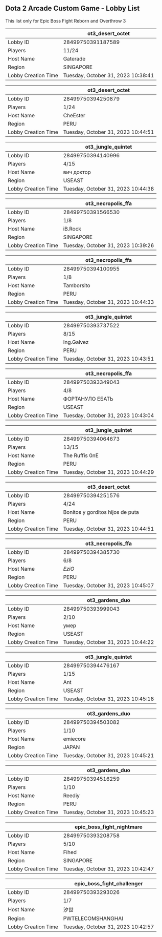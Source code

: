 ## Dota 2 Arcade Custom Game - Lobby List

This list only for Epic Boss Fight Reborn and Overthrow 3

|  | ot3_desert_octet |
| ------ | ------ |
| Lobby ID | 28499750391187589 |
| Players | 11/24 |
| Host Name | Gaterade |
| Region | SINGAPORE |
| Lobby Creation Time | Tuesday, October 31, 2023 10:38:41 |


|  | ot3_desert_octet |
| ------ | ------ |
| Lobby ID | 28499750394250879 |
| Players | 1/24 |
| Host Name | CheEster |
| Region | PERU |
| Lobby Creation Time | Tuesday, October 31, 2023 10:44:51 |


|  | ot3_jungle_quintet |
| ------ | ------ |
| Lobby ID | 28499750394140996 |
| Players | 4/15 |
| Host Name | вич доктор |
| Region | USEAST |
| Lobby Creation Time | Tuesday, October 31, 2023 10:44:38 |


|  | ot3_necropolis_ffa |
| ------ | ------ |
| Lobby ID | 28499750391566530 |
| Players | 1/8 |
| Host Name | iB.Rock |
| Region | SINGAPORE |
| Lobby Creation Time | Tuesday, October 31, 2023 10:39:26 |


|  | ot3_necropolis_ffa |
| ------ | ------ |
| Lobby ID | 28499750394100955 |
| Players | 1/8 |
| Host Name | Tamborsito |
| Region | PERU |
| Lobby Creation Time | Tuesday, October 31, 2023 10:44:33 |


|  | ot3_jungle_quintet |
| ------ | ------ |
| Lobby ID | 28499750393737522 |
| Players | 8/15 |
| Host Name | Ing.Galvez |
| Region | PERU |
| Lobby Creation Time | Tuesday, October 31, 2023 10:43:51 |


|  | ot3_necropolis_ffa |
| ------ | ------ |
| Lobby ID | 28499750393349043 |
| Players | 4/8 |
| Host Name | ФОРТАНУЛО ЕБАТЬ |
| Region | USEAST |
| Lobby Creation Time | Tuesday, October 31, 2023 10:43:04 |


|  | ot3_jungle_quintet |
| ------ | ------ |
| Lobby ID | 28499750394064673 |
| Players | 13/15 |
| Host Name | The Ruffis 0nE |
| Region | PERU |
| Lobby Creation Time | Tuesday, October 31, 2023 10:44:29 |


|  | ot3_desert_octet |
| ------ | ------ |
| Lobby ID | 28499750394251576 |
| Players | 4/24 |
| Host Name | Bonitos y gorditos hijos de puta |
| Region | PERU |
| Lobby Creation Time | Tuesday, October 31, 2023 10:44:51 |


|  | ot3_necropolis_ffa |
| ------ | ------ |
| Lobby ID | 28499750394385730 |
| Players | 6/8 |
| Host Name | _EziO_ |
| Region | PERU |
| Lobby Creation Time | Tuesday, October 31, 2023 10:45:07 |


|  | ot3_gardens_duo |
| ------ | ------ |
| Lobby ID | 28499750393999043 |
| Players | 2/10 |
| Host Name | умер |
| Region | USEAST |
| Lobby Creation Time | Tuesday, October 31, 2023 10:44:22 |


|  | ot3_jungle_quintet |
| ------ | ------ |
| Lobby ID | 28499750394476167 |
| Players | 1/15 |
| Host Name | Ant |
| Region | USEAST |
| Lobby Creation Time | Tuesday, October 31, 2023 10:45:18 |


|  | ot3_gardens_duo |
| ------ | ------ |
| Lobby ID | 28499750394503082 |
| Players | 1/10 |
| Host Name | emiecore |
| Region | JAPAN |
| Lobby Creation Time | Tuesday, October 31, 2023 10:45:21 |


|  | ot3_gardens_duo |
| ------ | ------ |
| Lobby ID | 28499750394516259 |
| Players | 1/10 |
| Host Name | Reediy |
| Region | PERU |
| Lobby Creation Time | Tuesday, October 31, 2023 10:45:23 |


|  | epic_boss_fight_nightmare |
| ------ | ------ |
| Lobby ID | 28499750393208758 |
| Players | 5/10 |
| Host Name | Fihed |
| Region | SINGAPORE |
| Lobby Creation Time | Tuesday, October 31, 2023 10:42:47 |


|  | epic_boss_fight_challenger |
| ------ | ------ |
| Lobby ID | 28499750393293026 |
| Players | 1/7 |
| Host Name | 汐世 |
| Region | PWTELECOMSHANGHAI |
| Lobby Creation Time | Tuesday, October 31, 2023 10:42:57 |


